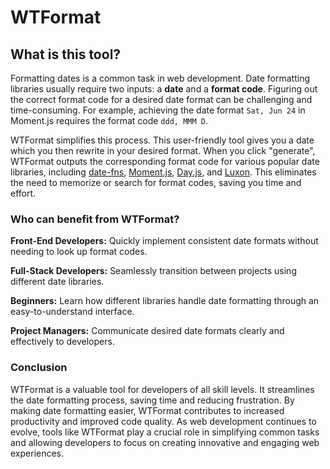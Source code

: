 # WTFormat

## What is this tool?

Formatting dates is a common task in web development. Date formatting libraries usually require two inputs: a **date** and a **format code**. Figuring out the correct format code for a desired date format can be challenging and time-consuming. For example, achieving the date format `Sat, Jun 24` in Moment.js requires the format code `ddd, MMM D`.

WTFormat simplifies this process. This user-friendly tool gives you a date which you then rewrite in your desired format. When you click "generate", WTFormat outputs the corresponding format code for various popular date libraries, including [date-fns](https://date-fns.org/), [Moment.js](http://momentjs.com/), [Day.js](https://day.js.org/en/), and [Luxon](https://moment.github.io/luxon/). This eliminates the need to memorize or search for format codes, saving you time and effort.

### Who can benefit from WTFormat?

**Front-End Developers:** Quickly implement consistent date formats without needing to look up format codes.

**Full-Stack Developers:** Seamlessly transition between projects using different date libraries.

**Beginners:** Learn how different libraries handle date formatting through an easy-to-understand interface.

**Project Managers:** Communicate desired date formats clearly and effectively to developers.

### Conclusion

WTFormat is a valuable tool for developers of all skill levels. It streamlines the date formatting process, saving time and reducing frustration. By making date formatting easier, WTFormat contributes to increased productivity and improved code quality. As web development continues to evolve, tools like WTFormat play a crucial role in simplifying common tasks and allowing developers to focus on creating innovative and engaging web experiences.
